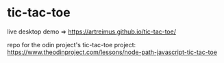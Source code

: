 # tic-tac-toe

live desktop demo => https://artreimus.github.io/tic-tac-toe/

repo for the odin project's tic-tac-toe project: https://www.theodinproject.com/lessons/node-path-javascript-tic-tac-toe

